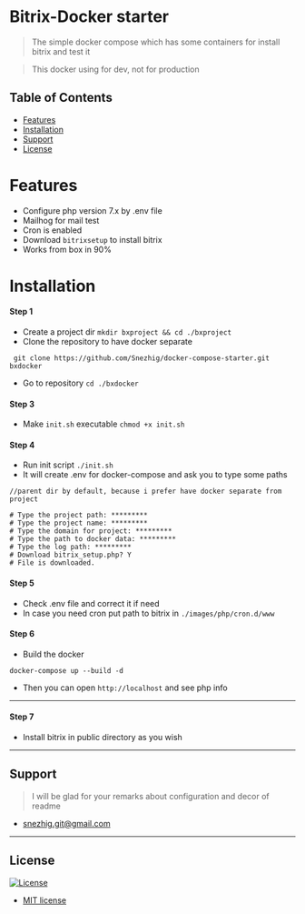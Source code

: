 # Bitrix-Docker starter

> The simple docker compose which has some containers for install bitrix and test it

> This docker using for dev, not for production

## Table of Contents

- [Features](#features)
- [Installation](#installation)
- [Support](#support)
- [License](#license)

# Features

* Configure php version 7.x by .env file
* Mailhog for mail test
* Cron is enabled
* Download `bitrixsetup` to install bitrix
* Works from box in 90%

# Installation

#### Step 1

* Create a project dir `mkdir bxproject && cd ./bxproject`
* Clone the repository to have docker separate

``` shell
 git clone https://github.com/Snezhig/docker-compose-starter.git bxdocker
``` 

* Go to repository `cd ./bxdocker`

#### Step 3

* Make `init.sh` executable `chmod +x init.sh`

#### Step 4

* Run init script `./init.sh`
* It will create .env for docker-compose and ask you to type some paths

```
//parent dir by default, because i prefer have docker separate from project

# Type the project path: *********
# Type the project name: *********
# Type the domain for project: *********
# Type the path to docker data: *********
# Type the log path: *********
# Download bitrix_setup.php? Y
# File is downloaded.
```

#### Step 5

* Check .env file and correct it if need
* In case you need cron put path to bitrix in `./images/php/cron.d/www`

#### Step 6

* Build the docker

```
docker-compose up --build -d
```

* Then you can open `http://localhost` and see php info

---

#### Step 7

* Install bitrix in public directory as you wish

---

## Support

> I will be glad for your remarks about configuration and decor of readme

* <snezhig.git@gmail.com>

---

## License

[![License](http://img.shields.io/:license-mit-blue.svg?style=flat-square)](http://badges.mit-license.org)

- [MIT license](http://opensource.org/licenses/mit-license.php)